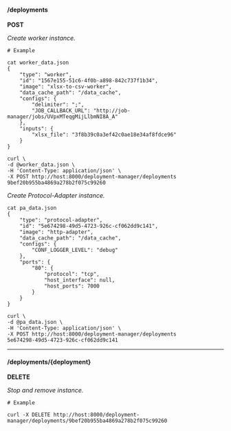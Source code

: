 #### /deployments

**POST**

_Create worker instance._

    # Example
    
    cat worker_data.json
    {
        "type": "worker",
        "id": "1567e155-51c6-4f0b-a898-842c737f1b34",
        "image": "xlsx-to-csv-worker",
        "data_cache_path": "/data_cache",
        "configs": {
            "delimiter": ";",
            "JOB_CALLBACK_URL": "http://job-manager/jobs/UVpxMTeqgMijLlbmNI8A_A"
        },
        "inputs": {
            "xlsx_file": "3f8b39c0a3ef42c0ae18e34af8fdce96"
        }
    }
    
    curl \
    -d @worker_data.json \
    -H 'Content-Type: application/json' \
    -X POST http://host:8000/deployment-manager/deployments
    9bef20b955ba4869a278b2f075c99260


_Create Protocol-Adapter instance._

    cat pa_data.json
    {
        "type": "protocol-adapter",
        "id": "5e674298-49d5-4723-926c-cf062dd9c141",
        "image": "http-adapter",
        "data_cache_path": "/data_cache",
        "configs": {
            "CONF_LOGGER_LEVEL": "debug"
        },
        "ports": {
            "80": {
                "protocol": "tcp",
                "host_interface": null,
                "host_ports": 7000
            }
        }
    }
    
    curl \
    -d @pa_data.json \
    -H 'Content-Type: application/json' \
    -X POST http://host:8000/deployment-manager/deployments
    5e674298-49d5-4723-926c-cf062dd9c141

----

#### /deployments/{deployment}

**DELETE**

_Stop and remove instance._

    # Example
    
    curl -X DELETE http://host:8000/deployment-manager/deployments/9bef20b955ba4869a278b2f075c99260
